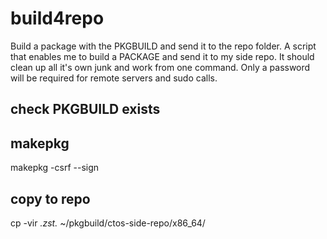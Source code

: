 # build4repo
Build a package with the PKGBUILD and send it to the repo folder. A script that enables me to build a PACKAGE and send it to my side repo. It should clean up all it's own junk and work from one command. Only a password will be required for remote servers and sudo calls.

## check PKGBUILD exists

## makepkg
makepkg -csrf --sign
## copy to repo
cp -vir *.zst.* ~/pkgbuild/ctos-side-repo/x86_64/
